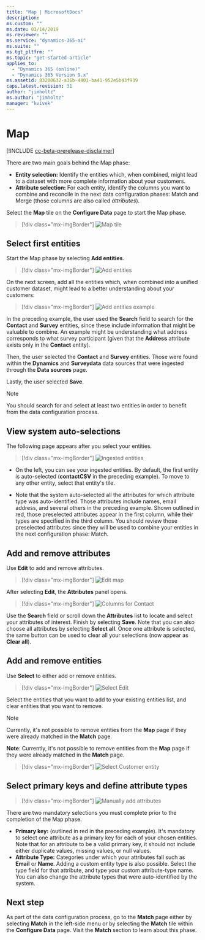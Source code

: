 ```yaml
---
title: "Map | MicrosoftDocs"
description: 
ms.custom: ""
ms.date: 03/14/2019
ms.reviewer: ""
ms.service: "dynamics-365-ai"
ms.suite: ""
ms.tgt_pltfrm: ""
ms.topic: "get-started-article"
applies_to: 
  - "Dynamics 365 (online)"
  - "Dynamics 365 Version 9.x"
ms.assetid: 83200632-a36b-4401-ba41-952e5b43f939
caps.latest.revision: 31
author: "jimholtz"
ms.author: "jimholtz"
manager: "kvivek"
---
```

# Map

[!INCLUDE [cc-beta-prerelease-disclaimer](../includes/cc-beta-prerelease-disclaimer.md)]

There are two main goals behind the Map phase:

- **Entity selection:** Identify the entities which, when combined, might lead to a dataset with more complete information about your customers.
- **Attribute selection:** For each entity, identify the columns you want to combine and reconcile in the next data configuration phases: Match and Merge (those columns are also called *attributes*).

<!--note from editor: In bullet item above, is it the columns that are attributes or the items listed in the columns?   -->

Select the **Map** tile on the **Configure Data** page to start the Map phase.

> [!div class="mx-imgBorder"] 
> ![](media/data-manager-configure-map.png "Map tile")

## Select first entities

Start the Map phase by selecting **Add entities**.

> [!div class="mx-imgBorder"] 
> ![](media/data-manager-configure-map-add-entities.png "Add entities")

On the next screen, add all the entities which, when combined into a unified customer dataset, might lead to a better understanding about your customers:

> [!div class="mx-imgBorder"] 
> ![](media/data-manager-configure-map-add-entities-example.png "Add entities example")

In the preceding example, the user used the **Search** field to search for the **Contact** and **Survey** entities, since these include information that might be valuable to combine. An example might be understanding what address corresponds to what survey participant (given that the **Address** attribute exists only in the **Contact** entity). 

Then, the user selected the **Contact** and **Survey** entities. Those were found within the **Dynamics** and **Surveydata** data sources that were ingested through the **Data sources** page. 

Lastly, the user selected **Save**.

> [!NOTE] 
> You should search for and select at least two entities in order to benefit from the data configuration process.

## View system auto-selections

The following page appears after you select your entities.

> [!div class="mx-imgBorder"] 
> ![](media/data-manager-configure-map-ingested-entities.png "Ingested entities")

- On the left, you can see your ingested entities. By default, the first entity is auto-selected (**contactCSV** in the preceding example). To move to any other entity, select that entity's tile. 

- Note that the system auto-selected all the attributes for which attribute type was auto-identified. Those attributes include names, email address, and several others in the preceding example. Shown outlined in red, those preselected attributes appear in the first column, while their types are specified in the third column. You should review those preselected attributes since they will be used to combine your entities in the next configuration phase: Match. 

## Add and remove attributes

Use **Edit** to add and remove attributes.

> [!div class="mx-imgBorder"] 
> ![](media/configure-data-map-edit.png "Edit map")

After selecting **Edit**, the **Attributes** panel opens.

> [!div class="mx-imgBorder"] 
> ![](media/configure-data-map-contact-attributes.png "Columns for Contact")

Use the **Search** field or scroll down the **Attributes** list to locate and select your attributes of interest. Finish by selecting **Save**. Note that you can also choose all attributes by selecting **Select all**. Once one attribute is selected, the same button can be used to clear all your selections (now appear as **Clear all**).

<!--note from editor: Last sentence in para above is unclear to me--checkbox button turns into a Clear all button?  -->

## Add and remove entities

Use **Select** to either add or remove entities.

> [!div class="mx-imgBorder"] 
> ![](media/data-manager-configure-map-edit.png "Select Edit")

Select the entities that you want to add to your existing entities list, and clear entities that you want to remove.

>[!NOTE]
>Currently, it's not possible to remove entities from the **Map** page if they were already matched in the **Match** page. 

**Note**: Currently, it's not possible to remove entities from the **Map** page if they were already matched in the **Match** page. 

> [!div class="mx-imgBorder"] 
> ![](media/data-manager-configure-map-edit-customer-entity.png "Select Customer entity")

## Select primary keys and define attribute types

> [!div class="mx-imgBorder"] 
> ![](media/data-manager-configure-map-add-attributes.png "Manually add attributes")

There are two mandatory selections you must complete prior to the completion of the Map phase.

- **Primary key:** (outlined in red in the preceding example). It's mandatory to select one attribute as a primary key for each of your chosen entities. Note that for an attribute to be a valid primary key, it should not include either duplicate values, missing values, or null values. 
- **Attribute Type:** Categories under which your attributes fall such as **Email** or **Name**. Adding a custom entity type is also possible. Select the type field for that attribute, and type your custom attribute-type name. You can also change the attribute types that were auto-identified by the system.  

<!--note from editor: In bullet  item above, use bold for "Email" and "Name" if that is what appears in the UI; otherwise use "email address or name".   -->
## Next step

As part of the data configuration process, go to the **Match** page either by selecting **Match** in the left-side menu or by selecting the **Match** tile within the **Configure Data** page. Visit the **Match** section to learn about this phase.
